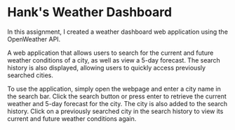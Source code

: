 # Hank's Weather Dashboard

In this assignment, I created a weather dashboard web application using the OpenWeather API.

A web application that allows users to search for the current and future weather conditions of a city, as well as view a 5-day forecast. The search history is also displayed, allowing users to quickly access previously searched cities.


To use the application, simply open the webpage and enter a city name in the search bar. Click the search button or press enter to retrieve the current weather and 5-day forecast for the city. The city is also added to the search history. Click on a previously searched city in the search history to view its current and future weather conditions again.
